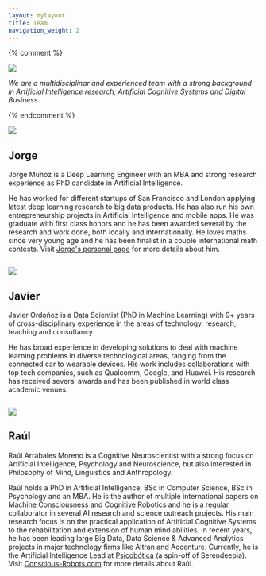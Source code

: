 ```yaml
---
layout: mylayout
title: Team
navigation_weight: 2
---
```

{% comment %}
<div class="team">
<img src="{{ site.url }}/assets/team.jpg"  class="team" />
    <p>
        <cite class="team">We are a multidisciplinar and experienced team with a strong background in Artificial Intelligence research, Artificial Cognitive Systems and Digital Business.</cite>
    </p>
</div>
{% endcomment %}

<div style="clear:both; padding:0.5em;"></div>

<img src="{{ site.url }}/assets/jorge.jpg"  class="member right"/>

## Jorge

Jorge Muñoz is a Deep Learning Engineer with an MBA and strong research experience as PhD candidate in Artificial Intelligence. 

He has worked for different startups of San Francisco and London applying latest deep learning research to big data products. He has also run his own entrepreneurship projects in Artificial Intelligence and mobile apps. He was graduate with first class honors and he has been awarded several by the research and work done, both locally and internationally. He loves maths since very young age and he has been finalist in a couple international math contests. Visit <a href="https://jorgemf.github.io/cv.html" target="_blank">Jorge's personal page</a> for more details about him. 

<div style="clear:both; padding:0.5em;"></div>

<img src="{{ site.url }}/assets/javi.jpg"  class="member left"/>

## Javier

Javier Ordoñez is a Data Scientist (PhD in Machine Learning) with 9+ years of cross-disciplinary experience in the areas of technology, research, teaching and consultancy.

He has broad experience in developing solutions to deal with machine learning problems in diverse technological areas, ranging from the connected car to wearable devices. His work includes collaborations with top tech companies, such as Qualcomm, Google, and Huawei. His research has received several awards and has been published in world class academic venues.

<div style="clear:both; padding:0.5em;"></div>

<img src="{{ site.url }}/assets/raul.jpg" class="member right"/>

## Raúl

Raúl Arrabales Moreno is a Cognitive Neuroscientist with a strong focus on Artificial Intelligence, Psychology and Neuroscience, but also interested in Philosophy of Mind, Linguistics and Anthropology.

Raúl holds a PhD in Artificial Intelligence, BSc in Computer Science, BSc in Psychology and an MBA. He is the author of multiple international papers on Machine Consciousness and Cognitive Robotics and he is a regular collaborator in several AI research and science outreach projects. His main research focus is on the practical application of Artificial Cognitive Systems to the rehabilitation and extension of human mind abilities. In recent years, he has been leading large Big Data, Data Science & Advanced Analytics projects in major technology firms like Altran and Accenture. Currently, he is the Artificial Intelligence Lead at <a href="http://www.psicobotica.com" target="_blank">Psicobótica</a> (a spin-off of Serendeepia). Visit <a href="http://www.conscious-robots.com/cv-english/" target="_blank">Conscious-Robots.com</a> for more details about Raúl. 
